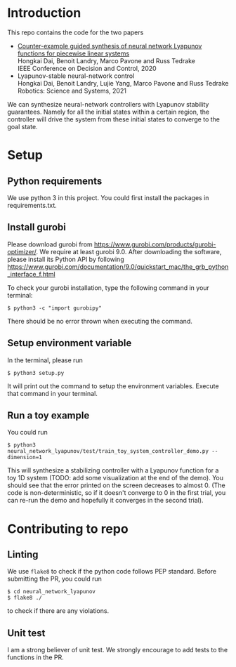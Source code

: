 # Introduction
This repo contains the code for the two papers
   - [Counter-example guided synthesis of neural network Lyapunov functions for piecewise linear systems](http://groups.csail.mit.edu/robotics-center/public_papers/Dai20.pdf) <br>
       Hongkai Dai, Benoit Landry, Marco Pavone and Russ Tedrake <br>
       IEEE Conference on Decision and Control, 2020
   - Lyapunov-stable neural-network control <br>
       Hongkai Dai, Benoit Landry, Lujie Yang, Marco Pavone and Russ Tedrake <br>
       Robotics: Science and Systems, 2021

We can synthesize neural-network controllers with Lyapunov stability guarantees. Namely for all the initial states within a certain region, the controller will drive the system from these initial states to converge to the goal state.

# Setup

## Python requirements
We use python 3 in this project. You could first install the packages in requirements.txt.

## Install gurobi
Please download gurobi from https://www.gurobi.com/products/gurobi-optimizer/. We require at least gurobi 9.0. After downloading the software, please install its Python API by following https://www.gurobi.com/documentation/9.0/quickstart_mac/the_grb_python_interface_f.html

To check your gurobi installation, type the following command in your terminal:
```
$ python3 -c "import gurobipy"
```
There should be no error thrown when executing the command.

## Setup environment variable
In the terminal, please run
```
$ python3 setup.py
```
It will print out the command to setup the environment variables. Execute that command in your terminal.

## Run a toy example
You could run
```
$ python3 neural_network_lyapunov/test/train_toy_system_controller_demo.py --dimension=1
```
This will synthesize a stabilizing controller with a Lyapunov function for a toy 1D system (TODO: add some visualization at the end of the demo). You should see that the error printed on the screen decreases to almost 0. (The code is non-deterministic, so if it doesn't converge to 0 in the first trial, you can re-run the demo and hopefully it converges in the second trial).

# Contributing to repo
## Linting
We use `flake8` to check if the python code follows PEP standard. Before submitting the PR, you could run
```
$ cd neural_network_lyapunov
$ flake8 ./
```
to check if there are any violations.

## Unit test
I am a strong believer of unit test. We strongly encourage to add tests to the functions in the PR.

